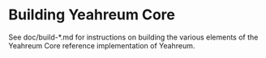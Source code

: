 Building Yeahreum Core
=============

See doc/build-*.md for instructions on building the various
elements of the Yeahreum Core reference implementation of Yeahreum.
